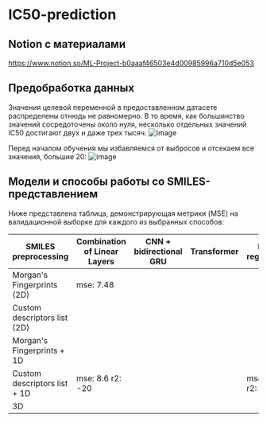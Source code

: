 # IC50-prediction
## Notion с материалами
https://www.notion.so/ML-Project-b0aaaf46503e4d00985996a710d5e053
## Предобработка данных
Значения целевой переменной в предоставленном датасете распределены отнюдь не равномерно. В то время, как большинство значений сосредоточены около нуля, несколько отдельных значений IC50 достигают двух и даже трех тысяч. 
![image](https://github.com/Marrinka/IC50-prediction/assets/90869368/86678763-4602-4cea-99ff-cf4b6331a190)

Перед началом обучения мы избавляемся от выбросов и отсекаем все значения, большие 20:
![image](https://github.com/Marrinka/IC50-prediction/assets/90869368/687d4e62-875d-4b60-b805-d0aae76a6690)

## Модели и способы работы со SMILES-представлением

Ниже представлена таблица, демонстрирующая метрики (MSE) на валидационной выборке для каждого из выбранных способов:

|   SMILES preprocessing       | Combination of Linear Layers | CNN + bidirectional GRU | Transformer | Linear regressioon |    CatBoost
|------------------------------|------------------------------|-------------------------|-------------|--------------------|----------------
| Morgan's Fingerprints (2D)   |    mse: 7.48                 |                         |             |                    |         
| Custom descriptors list (2D) |                              |                         |             |                    |         
| Morgan's Fingerprints + 1D   |                              |                         |             |                    |         
| Custom descriptors list + 1D |    mse: 8.6       r2: -20    |                         |             | mse: 2000 r2: 0.128| mse:1000 r2:0.5752                         
|               3D             |                              |                         |             |                    |         

